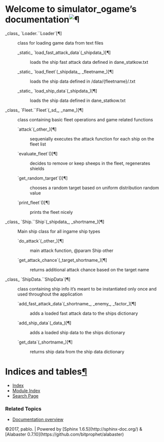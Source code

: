 <div class="document">

<div class="documentwrapper">

<div class="bodywrapper">

<div class="body" role="main">

<div class="section" id="welcome-to-simulator-ogame-s-documentation">

# Welcome to simulator_ogame’s documentation![¶](#welcome-to-simulator-ogame-s-documentation "Permalink to this headline")

<span class="target" id="module-Loader"></span>

<dl class="class">

<dt id="Loader.Loader">_class_ `Loader.``Loader`[¶] </dt>

<dd>

class for loading game data from text files

<dl class="staticmethod">

<dt id="Loader.Loader.load_fast_attack_data">_static_ `load_fast_attack_data`<span class="sig-paren">(</span>_shipdata_<span class="sig-paren">)</span>[¶] </dt>

<dd>

loads the ship fast attack data defined in dane_statkow.txt

</dd>

</dl>

<dl class="staticmethod">

<dt id="Loader.Loader.load_fleet">_static_ `load_fleet`<span class="sig-paren">(</span>_shipdata_, _fleetname_<span class="sig-paren">)</span>[¶] </dt>

<dd>

loads the ship data defined in /data/{fleetname}/.txt

</dd>

</dl>

<dl class="staticmethod">

<dt id="Loader.Loader.load_ship_data">_static_ `load_ship_data`<span class="sig-paren">(</span>_shipdata_<span class="sig-paren">)</span>[¶] </dt>

<dd>

loads the ship data defined in dane_statkow.txt

</dd>

</dl>

</dd>

</dl>

<span class="target" id="module-Fleet"></span>

<dl class="class">

<dt id="Fleet.Fleet">_class_ `Fleet.``Fleet`<span class="sig-paren">(</span>_sd_, _name_<span class="sig-paren">)</span>[¶] </dt>

<dd>

class containing basic fleet operations and game related functions

<dl class="method">

<dt id="Fleet.Fleet.attack">`attack`<span class="sig-paren">(</span>_other_<span class="sig-paren">)</span>[¶] </dt>

<dd>

sequenially executes the attack function for each ship on the fleet list

</dd>

</dl>

<dl class="method">

<dt id="Fleet.Fleet.evaluate_fleet">`evaluate_fleet`<span class="sig-paren">(</span><span class="sig-paren">)</span>[¶] </dt>

<dd>

decides to remove or keep sheeps in the fleet, regenerates shields

</dd>

</dl>

<dl class="method">

<dt id="Fleet.Fleet.get_random_target">`get_random_target`<span class="sig-paren">(</span><span class="sig-paren">)</span>[¶] </dt>

<dd>

chooses a random target based on uniform distribution random value

</dd>

</dl>

<dl class="method">

<dt id="Fleet.Fleet.print_fleet">`print_fleet`<span class="sig-paren">(</span><span class="sig-paren">)</span>[¶] </dt>

<dd>

prints the fleet nicely

</dd>

</dl>

</dd>

</dl>

<span class="target" id="module-Ship"></span>

<dl class="class">

<dt id="Ship.Ship">_class_ `Ship.``Ship`<span class="sig-paren">(</span>_shipdata_, _shortname_<span class="sig-paren">)</span>[¶] </dt>

<dd>

Main ship class for all ingame ship types

<dl class="method">

<dt id="Ship.Ship.do_attack">`do_attack`<span class="sig-paren">(</span>_other_<span class="sig-paren">)</span>[¶] </dt>

<dd>

main attack function, @param Ship other

</dd>

</dl>

<dl class="method">

<dt id="Ship.Ship.get_attack_chance">`get_attack_chance`<span class="sig-paren">(</span>_target_shortname_<span class="sig-paren">)</span>[¶] </dt>

<dd>

returns additional attack chance based on the target name

</dd>

</dl>

</dd>

</dl>

<span class="target" id="module-ShipData"></span>

<dl class="class">

<dt id="ShipData.ShipData">_class_ `ShipData.``ShipData`[¶] </dt>

<dd>

class containing ship info it’s meant to be instantiated only once and used throughout the application

<dl class="method">

<dt id="ShipData.ShipData.add_fast_attack_data">`add_fast_attack_data`<span class="sig-paren">(</span>_shortname_, _enemy_, _factor_<span class="sig-paren">)</span>[¶] </dt>

<dd>

adds a loaded fast attack data to the ships dictionary

</dd>

</dl>

<dl class="method">

<dt id="ShipData.ShipData.add_ship_data">`add_ship_data`<span class="sig-paren">(</span>_data_<span class="sig-paren">)</span>[¶] </dt>

<dd>

adds a loaded ship data to the ships dictionary

</dd>

</dl>

<dl class="method">

<dt id="ShipData.ShipData.get_data">`get_data`<span class="sig-paren">(</span>_shortname_<span class="sig-paren">)</span>[¶] </dt>

<dd>

returns ship data from the ship data dictionary

</dd>

</dl>

</dd>

</dl>

</div>

<div class="section" id="indices-and-tables">

# Indices and tables[¶](#indices-and-tables "Permalink to this headline")

*   [<span class="std std-ref">Index</span>](genindex.html)
*   [<span class="std std-ref">Module Index</span>](py-modindex.html)
*   [<span class="std std-ref">Search Page</span>](search.html)

</div>

</div>

</div>

</div>

<div class="sphinxsidebar" role="navigation" aria-label="main navigation">

<div class="sphinxsidebarwrapper">

<div class="relations">

### Related Topics

*   [Documentation overview](index.html#document-index)

</div>

</div>

</div>

</div>

<div class="footer">©2017, pablo. | Powered by [Sphinx 1.6.5](http://sphinx-doc.org/) & [Alabaster 0.7.10](https://github.com/bitprophet/alabaster)</div>
